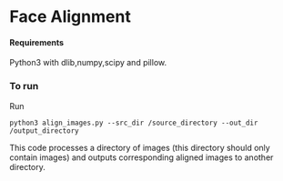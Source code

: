 # Face Alignment


#### Requirements
Python3 with dlib,numpy,scipy and pillow.

### To run

Run

`python3 align_images.py --src_dir /source_directory --out_dir /output_directory`

This code processes a directory of images (this directory should only contain images) 
and outputs corresponding aligned images to another directory.
